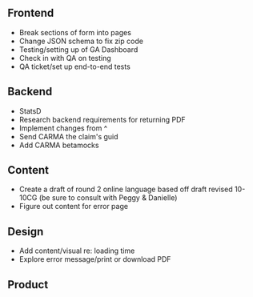 ## Frontend
- Break sections of form into pages
- Change JSON schema to fix zip code
- Testing/setting up of GA Dashboard
- Check in with QA on testing
- QA ticket/set up end-to-end tests

## Backend
- StatsD
- Research backend requirements for returning PDF
- Implement changes from ^
- Send CARMA the claim's guid
- Add CARMA betamocks

## Content
- Create a draft of round 2 online language based off draft revised 10-10CG (be sure to consult with Peggy & Danielle)
- Figure out content for error page

## Design
- Add content/visual re: loading time
- Explore error message/print or download PDF

## Product
